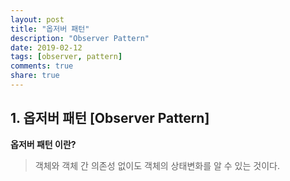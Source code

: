 ```yaml
---
layout: post
title: "옵저버 패턴"
description: "Observer Pattern"
date: 2019-02-12
tags: [observer, pattern]
comments: true
share: true
---
```


## 1. 옵저버 패턴 [Observer Pattern]
**옵저버 패턴 이란?**
> 객체와 객체 간 의존성 없이도 객체의 상태변화를 알 수 있는 것이다.



